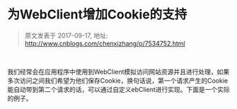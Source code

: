 # 为WebClient增加Cookie的支持 
> 原文发表于 2017-09-17, 地址: http://www.cnblogs.com/chenxizhang/p/7534752.html 


<p><br></p><p>我们经常会在应用程序中使用到WebClient模拟访问网站资源并且进行处理，如果多次访问之间我们希望为他们保存Cookie，换句话说，第一个请求产生的Cookie能自动带到第二个请求的话，可以通过自定义ebClient进行实现。下面是一个实际的例子。</p><p><br></p>   <script src="https://gist.github.com/chenxizhang/8f84aa65f6515075f13e4c9c1cb0cf6f.js"></script>